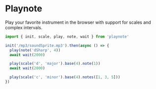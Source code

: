 # Playnote

Play your favorite instrument in the browser with support for scales and complex intervals.

```js
import { init, scale, play, note, wait } from 'playnote'

init('/mp3/soundSprite.mp3').then(async () => {
  play(note('dSharp', 4))
  await wait(2000)

  play(scale('d', 'major').base(4).note(1))
  await wait(2000)

  play(scale('c', 'minor').base(4).notes([1, 3, 5]))
})
```

